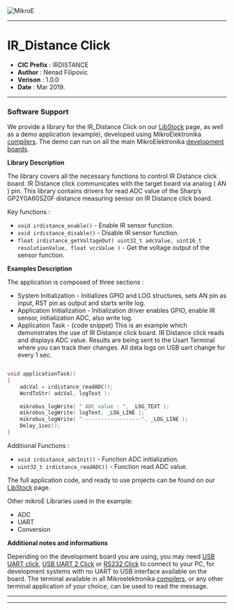 ![MikroE](http://www.mikroe.com/img/designs/beta/logo_small.png)

---

# IR_Distance Click

- **CIC Prefix**  : IRDISTANCE
- **Author**      : Nenad Filipovic
- **Verison**     : 1.0.0
- **Date**        : Mar 2019.

---


### Software Support

We provide a library for the IR_Distance Click on our [LibStock](https://libstock.mikroe.com/projects/view/1581/ir-distance-click) 
page, as well as a demo application (example), developed using MikroElektronika 
[compilers](http://shop.mikroe.com/compilers). The demo can run on all the main 
MikroElektronika [development boards](http://shop.mikroe.com/development-boards).

**Library Description**

The library covers all the necessary functions to control IR Distance click board.
IR Distance click communicates with the target board via analog ( AN ) pin. 
This library contains drivers for read ADC value of  the Sharp’s GP2Y0A60SZ0F distance measuring sensor
on IR Distance click board.

Key functions :

- ``` void irdistance_enable() ``` - Enable IR sensor function.
- ``` void irdistance_disable() ``` - Disable IR sensor function.
- ``` float irdistance_getVoltageOut( uint32_t adcValue, uint16_t resolutionValue, float vccValue ) ``` - Get the voltage output of the sensor function.

**Examples Description**

The application is composed of three sections :

- System Initialization - Initializes GPIO and LOG structures,
    sets AN pin as input, RST pin as output and starts write log.
- Application Initialization - Initialization driver enables GPIO,
    enable IR sensor, initialization ADC, also write log.
- Application Task - (code snippet) This is an example which demonstrates the use of IR Distance click board.
    IR Distance click reads and displays ADC value.
    Results are being sent to the Usart Terminal where you can track their changes.
    All data logs on USB uart change for every 1 sec.


```.c

void applicationTask()
{
    adcVal = irdistance_readADC();
    WordToStr( adcVal, logText );
    
    mikrobus_logWrite( " ADC value : ", _LOG_TEXT );
    mikrobus_logWrite( logText, _LOG_LINE );
    mikrobus_logWrite( "-------------------", _LOG_LINE );
    Delay_1sec();
}

```

Additional Functions :

- ``` void irdistance_adcInit() ``` - Function ADC initialization.
- ``` uint32_t irdistance_readADC() ``` - Function read ADC value.

The full application code, and ready to use projects can be found on our 
[LibStock](https://libstock.mikroe.com/projects/view/1581/ir-distance-click) page.

Other mikroE Libraries used in the example:

- ADC
- UART
- Conversion

**Additional notes and informations**

Depending on the development board you are using, you may need 
[USB UART click](http://shop.mikroe.com/usb-uart-click), 
[USB UART 2 Click](http://shop.mikroe.com/usb-uart-2-click) or 
[RS232 Click](http://shop.mikroe.com/rs232-click) to connect to your PC, for 
development systems with no UART to USB interface available on the board. The 
terminal available in all Mikroelektronika 
[compilers](http://shop.mikroe.com/compilers), or any other terminal application 
of your choice, can be used to read the message.

---
---
